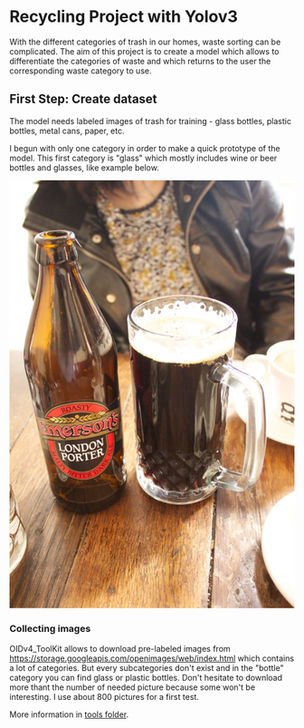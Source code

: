 # Recycling Project with Yolov3
With the different categories of trash in our homes, waste sorting can be complicated. The aim of this project is to create a model which allows to differentiate 
the categories of waste and which returns to the user the corresponding waste category to use.

## First Step: Create dataset
The model needs labeled images of trash for training - glass bottles, plastic bottles, metal cans, paper, etc.

I begun with only one category in order to make a quick prototype of the model. This first category is "glass" which mostly includes wine or beer bottles and 
glasses, like example below.


![example](https://github.com/nicolas-szb/Recycling_project/blob/master/data/presentation/example.jpg)

### Collecting images
OIDv4_ToolKit allows to download pre-labeled images from https://storage.googleapis.com/openimages/web/index.html which contains a lot of categories. 
But every subcategories don't exist and in the "bottle" category you can find glass or plastic bottles.
Don't hesitate to download more thant the number of needed picture because some won't be interesting. I use about 800 pictures for a first test.

More information in [tools folder](https://github.com/nicolas-szb/Recycling_project/tree/master/Tools/OIDv4_ToolKit).
